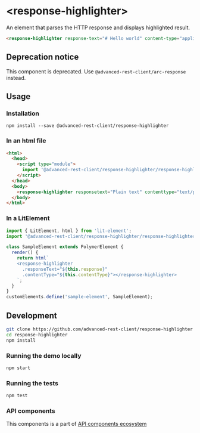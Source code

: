 # &lt;response-highlighter&gt;

An element that parses the HTTP response and displays highlighted result.

```html
<response-highlighter response-text="# Hello world" content-type="application/markdown"></response-highlighter>
```

## Deprecation notice

This component is deprecated. Use `@advanced-rest-client/arc-response` instead.

## Usage

### Installation
```
npm install --save @advanced-rest-client/response-highlighter
```

### In an html file

```html
<html>
  <head>
    <script type="module">
      import '@advanced-rest-client/response-highlighter/response-highlighter.js';
    </script>
  </head>
  <body>
    <response-highlighter responsetext="Plain text" contenttype="text/plain"></response-highlighter>
  </body>
</html>
```

### In a LitElement

```js
import { LitElement, html } from 'lit-element';
import '@advanced-rest-client/response-highlighter/response-highlighter.js';

class SampleElement extends PolymerElement {
  render() {
    return html`
    <response-highlighter
      .responseText="${this.response}"
      .contentType="${this.contentType}"></response-highlighter>
    `;
  }
}
customElements.define('sample-element', SampleElement);
```

## Development

```sh
git clone https://github.com/advanced-rest-client/response-highlighter
cd response-highlighter
npm install
```

### Running the demo locally

```sh
npm start
```

### Running the tests
```sh
npm test
```

### API components

This components is a part of [API components ecosystem](https://elements.advancedrestclient.com/)

